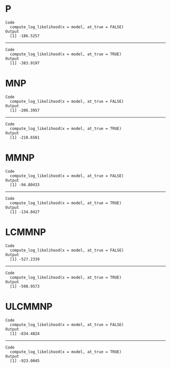 # P

    Code
      compute_log_likelihood(x = model, at_true = FALSE)
    Output
      [1] -186.5257

---

    Code
      compute_log_likelihood(x = model, at_true = TRUE)
    Output
      [1] -383.9197

# MNP

    Code
      compute_log_likelihood(x = model, at_true = FALSE)
    Output
      [1] -206.3957

---

    Code
      compute_log_likelihood(x = model, at_true = TRUE)
    Output
      [1] -210.6581

# MMNP

    Code
      compute_log_likelihood(x = model, at_true = FALSE)
    Output
      [1] -94.80433

---

    Code
      compute_log_likelihood(x = model, at_true = TRUE)
    Output
      [1] -134.0427

# LCMMNP

    Code
      compute_log_likelihood(x = model, at_true = FALSE)
    Output
      [1] -527.2339

---

    Code
      compute_log_likelihood(x = model, at_true = TRUE)
    Output
      [1] -598.9573

# ULCMMNP

    Code
      compute_log_likelihood(x = model, at_true = FALSE)
    Output
      [1] -834.4824

---

    Code
      compute_log_likelihood(x = model, at_true = TRUE)
    Output
      [1] -923.0045

